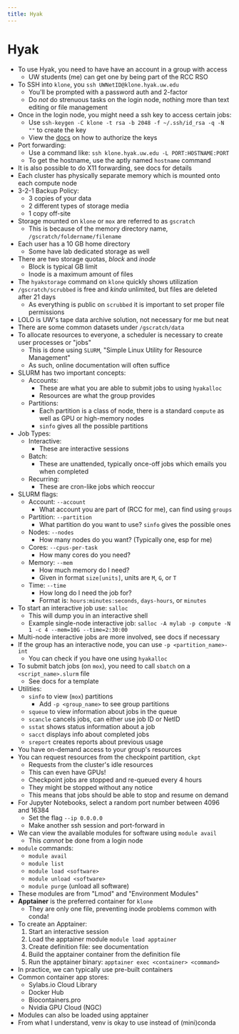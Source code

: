 ```yaml
---
title: Hyak
---
```


# Hyak

- To use Hyak, you need to have have an account in a group with access
    - UW students (me) can get one by being part of the RCC RSO
- To SSH into `klone`, you `ssh UWNetID@klone.hyak.uw.edu`
    - You'll be prompted with a password auth and 2-factor
    - Do *not* do strenuous tasks on the login node, nothing more than text editing or file management
- Once in the login node, you might need a ssh key to access certain jobs:
    - Use `ssh-keygen -C klone -t rsa -b 2048 -f ~/.ssh/id_rsa -q -N ""` to create the key
    - View the [docs](https://hyak.uw.edu/docs/setup/intracluster-keys) on how to authorize the keys
- Port forwarding:
    - Use a command like: `ssh klone.hyak.uw.edu -L PORT:HOSTNAME:PORT`
    - To get the hostname, use the aptly named `hostname` command
- It is also possible to do X11 forwarding, see docs for details
- Each cluster has physically separate memory which is mounted onto each compute node
- 3-2-1 Backup Policy:
    - 3 copies of your data
    - 2 different types of storage media
    - 1 copy off-site
- Storage mounted on `klone` or `mox` are referred to as `gscratch`
    - This is because of the memory directory name, `/gscratch/foldername/filename`
- Each user has a 10 GB home directory
    - Some have lab dedicated storage as well
- There are two storage quotas, *block* and *inode*
    - Block is typical GB limit
    - Inode is a maximum amount of files
- The `hyakstorage` command on `klone` quickly shows utilization
- `/gscratch/scrubbed` is free and *kinda* unlimited, but files are deleted after 21 days
    - As everything is public on `scrubbed` it is important to set proper file permissions
- LOLO is UW's tape data archive solution, not necessary for me but neat
- There are some common datasets under `/gscratch/data`
- To allocate resources to everyone, a scheduler is necessary to create user processes or "jobs"
    - This is done using `SLURM`, "Simple Linux Utility for Resource Management"
    - As such, online documentation will often suffice
- SLURM has two important concepts:
    - Accounts:
        - These are what you are able to submit jobs to using `hyakalloc`
        - Resources are what the group provides
    - Partitions:
        - Each partition is a class of node, there is a standard `compute` as well as GPU or high-memory nodes
        - `sinfo` gives all the possible partitions
- Job Types:
    - Interactive:
        - These are interactive sessions
    - Batch:
        - These are unattended, typically once-off jobs which emails you when completed
    - Recurring:
        - These are cron-like jobs which reoccur
- SLURM flags:
    - Account: `--account`
        - What account you are part of (RCC for me), can find using `groups`
    - Partition: `--partition`
        - What partition do you want to use? `sinfo` gives the possible ones
    - Nodes: `--nodes`
        - How many nodes do you want? (Typically one, esp for me)
    - Cores: `--cpus-per-task`
        - How many cores do you need?
    - Memory: `--mem`
        - How much memory do I need?
        - Given in format `size[units]`, units are `M`, `G`, or `T`
    - Time: `--time`
        - How long do I need the job for?
        - Format is: `hours:minutes:seconds`, `days-hours`, or `minutes`
- To start an interactive job use: `salloc`
    - This will dump you in an interactive shell
    - Example single-node interactive job: `salloc -A mylab -p compute -N 1 -c 4 --mem=10G --time=2:30:00`
- Multi-node interactive jobs are more involved, see docs if necessary
- If the group has an interactive node, you can use `-p <partition_name>-int`
    - You can check if you have one using `hyakalloc`
- To submit batch jobs (on `mox`), you need to call `sbatch` on a `<script_name>.slurm` file
    - See docs for a template
- Utilities:
    - `sinfo` to view (`mox`) partitions
        - Add `-p <group_name>` to see group partitions
    - `squeue` to view information about jobs in the queue
    - `scancle` cancels jobs, can either use job ID or NetID
    - `sstat` shows status information about a job
    - `sacct` displays info about completed jobs
    - `sreport` creates reports about previous usage
- You have on-demand access to your group's resources
- You can request resources from the checkpoint partition, `ckpt`
    - Requests from the cluster's idle resources
    - This can even have GPUs!
    - Checkpoint jobs are stopped and re-queued every 4 hours
    - They might be stopped without any notice
    - This means that jobs should be able to stop and resume on demand
- For Jupyter Notebooks, select a random port number between 4096 and 16384
    - Set the flag `--ip 0.0.0.0`
    - Make another ssh session and port-forward in
- We can view the available modules for software using `module avail`
    - This *cannot* be done from a login node
- `module` commands:
    - `module avail`
    - `module list`
    - `module load <software>`
    - `module unload <software>`
    - `module purge` (unload all software)
- These modules are from "Lmod" and "Environment Modules"
- **Apptainer** is the preferred container for `klone`
    - They are only one file, preventing inode problems common with conda!
- To create an Apptainer:
    1. Start an interactive session
    2. Load the apptainer module `module load apptainer`
    3. Create definition file: see documentation
    4. Build the apptainer container from the definition file
    5. Run the apptainer binary: `apptainer exec <container> <command>`
- In practice, we can typically use pre-built containers    
- Common container app stores:
    - Sylabs.io Cloud Library
    - Docker Hub
    - Biocontainers.pro
    - Nvidia GPU Cloud (NGC)
- Modules can also be loaded using apptainer
- From what I understand, venv is okay to use instead of (mini)conda
